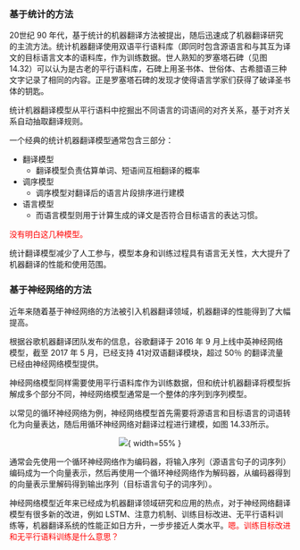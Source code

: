 
### 基于统计的方法

20世纪 90 年代，基于统计的机器翻译方法被提出，随后迅速成了机器翻译研究的主流方法。统计机器翻译使用双语平行语料库（即同时包含源语言和与其互为译文的目标语言文本的语料库，作为训练数据。世人熟知的罗塞塔石碑（见图 14.32）可以认为是古老的平行语料库，石碑上用圣书体、世俗体、古希腊语三种文字记录了相同的内容。正是罗塞塔石碑的发现才使得语言学家们获得了破译圣书体的钥匙。


统计机器翻译模型从平行语料中挖掘出不同语言的词语间的对齐关系，基于对齐关系自动抽取翻译规则。

一个经典的统计机器翻译模型通常包含三部分：

- 翻译模型
    - 翻译模型负责估算单词、短语间互相翻译的概率
- 调序模型
    - 调序模型对翻译后的语言片段排序进行建模
- 语言模型
    - 而语言模型则用于计算生成的译文是否符合目标语言的表达习惯。

<span style="color:red;">没有明白这几种模型。</span>

统计翻译模型减少了人工参与，模型本身和训练过程具有语言无关性，大大提升了机器翻译的性能和使用范围。

### 基于神经网络的方法

近年来随着基于神经网络的方法被引入机器翻译领域，机器翻译的性能得到了大幅提高。

根据谷歌机器翻译团队发布的信息，谷歌翻译于 2016 年 9 月上线中英神经网络模型，截至 2017 年 5 月，已经支持 41对双语翻译模块，超过 50％ 的翻译流量已经由神经网络模型提供。


神经网络模型同样需要使用平行语料库作为训练数据，但和统计机器翻译将模型拆解成多个部分不同，神经网络模型通常是一个整体的序列到序列模型。

以常见的循环神经网络为例，神经网络模型首先需要将源语言和目标语言的词语转化为向量表达，随后用循环神经网络对翻译过程进行建模，如图 14.33所示。


<center>

![](http://images.iterate.site/blog/image/20190427/pcIfkGF0CUhU.png?imageslim){ width=55% }

</center>

通常会先使用一个循环神经网络作为编码器，将输入序列（源语言句子的词序列）编码成为一个向量表示，然后再使用一个循环神经网络作为解码器，从编码器得到的向量表示里解码得到输出序列（目标语言句子的词序列）。

神经网络模型近年来已经成为机器翻译领域研究和应用的热点，对于神经网络翻译模型有很多新的改进，例如 LSTM、注意力机制、训练目标改进、无平行语料训练等，机器翻译系统的性能正如日方升，一步步接近人类水平。<span style="color:red;">嗯。训练目标改进和无平行语料训练是什么意思？</span>
